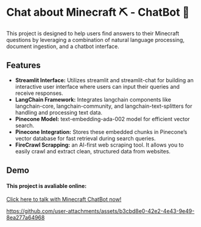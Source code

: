 
# Chat about Minecraft ⛏️ - ChatBot 🤖 

This project is designed to help users find answers to their Minecraft questions by leveraging a combination of natural language processing, document ingestion, and a chatbot interface.


## Features

- **Streamlit Interface:** Utilizes streamlit and streamlit-chat for building an interactive user interface where users can input their queries and receive responses.
- **LangChain Framework:** Integrates langchain components like langchain-core, langchain-community, and langchain-text-splitters for handling and processing text data.
- **Pinecone Model:** text-embedding-ada-002 model for efficient vector search.
- **Pinecone Integration:** Stores these embedded chunks in Pinecone’s vector database for fast retrieval during search queries.
- **FireCrawl Scrapping:** an AI-first web scraping tool. It allows you to easily crawl and extract clean, structured data from websites.

## Demo

#### This project is avaliable online:
[Click here to talk with Minecraft ChatBot now!](https://minecraft-chatbot-88871c1ad3ec.herokuapp.com)



https://github.com/user-attachments/assets/b3cbd8e0-42e2-4e43-9e49-8ea277a64968


